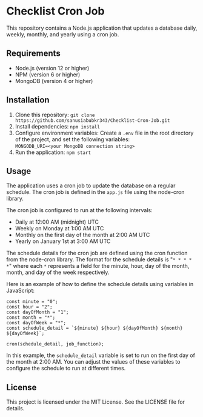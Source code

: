 <!DOCTYPE html>
<html lang="en">
<head>
  <meta charset="UTF-8">
  <meta name="viewport" content="width=device-width, initial-scale=1.0">

</head>
<body>
  <h1>Checklist Cron Job</h1>
  <p>This repository contains a Node.js application that updates a database daily, weekly, monthly, and yearly using a cron job.</p>
  
  <h2>Requirements</h2>
  <ul>
    <li>Node.js (version 12 or higher)</li>
    <li>NPM (version 6 or higher)</li>
    <li>MongoDB (version 4 or higher)</li>
  </ul>
  
  <h2>Installation</h2>
  <ol>
    <li>Clone this repository: <code>git clone https://github.com/sanusiabubkr343/Checklist-Cron-Job.git</code></li>
    <li>Install dependencies: <code>npm install</code></li>
    <li>Configure environment variables: Create a <code>.env</code> file in the root directory of the project, and set the following variables:<br>
      <code>MONGODB_URI=&lt;your MongoDB connection string&gt;</code></li>
    <li>Run the application: <code>npm start</code></li>
  </ol>
  
  <h2>Usage</h2>
  <p>The application uses a cron job to update the database on a regular schedule. The cron job is defined in the <code>app.js</code> file using the node-cron library.</p>
  
  <p>The cron job is configured to run at the following intervals:</p>
  
  <ul>
    <li>Daily at 12:00 AM (midnight) UTC</li>
    <li>Weekly on Monday at 1:00 AM UTC</li>
    <li>Monthly on the first day of the month at 2:00 AM UTC</li>
    <li>Yearly on January 1st at 3:00 AM UTC</li>
  </ul>
  
  <p>The schedule details for the cron job are defined using the cron function from the node-cron library. The format for the schedule details is "<code>* * * * *</code>" where each <code>*</code> represents a field for the minute, hour, day of the month, month, and day of the week respectively.</p>
  
  <p>Here is an example of how to define the schedule details using variables in JavaScript:</p>
  
  <pre><code>const minute = "0";
const hour = "2";
const dayOfMonth = "1";
const month = "*";
const dayOfWeek = "*";
const schedule_detail = `${minute} ${hour} ${dayOfMonth} ${month} ${dayOfWeek}`;

cron(schedule_detail, job_function);
</code></pre>
  
  <p>In this example, the <code>schedule_detail</code> variable is set to run on the first day of the month at 2:00 AM. You can adjust the values of these variables to configure the schedule to run at different times.</p>
  
  <h2>License</h2>
  <p>This project is licensed under the MIT License. See the LICENSE file for details.</p>
  
  <p
